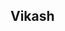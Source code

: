 <!doctype html>
<html lang="en">
<head>
  <title>Blood Bank System</title>
<body>
  <h2> Vikash</h2>
</body>
</html>
